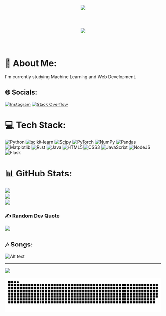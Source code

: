 <h1 align="center">
    <img src="https://readme-typing-svg.herokuapp.com/?font=Righteous&size=35&center=true&vCenter=true&width=500&height=70&duration=4000&lines=Hello+There!+👋;+I'm+Smilebruh+🙂;" />
</h1>
<h1 align="center">
        <img align="center" src="https://github.com/Anmol-Baranwal/Cool-GIFs-For-GitHub/assets/74038190/219bcc70-f5dc-466b-9a60-29653d8e8433" width="500">
</h1>
<br/>

# 💫 About Me:
I'm currently studying Machine Learning and Web Development.

## 🌐 Socials:
[![Instagram](https://img.shields.io/badge/Instagram-%23E4405F.svg?logo=Instagram&logoColor=white)](https://instagram.com/dimasalx.sa_) [![Stack Overflow](https://img.shields.io/badge/-Stackoverflow-FE7A16?logo=stack-overflow&logoColor=white)](https://stackoverflow.com/users/29076795)

# 💻 Tech Stack:
![Python](https://img.shields.io/badge/python-3670A0?style=for-the-badge&logo=python&logoColor=ffdd54) ![scikit-learn](https://img.shields.io/badge/scikit--learn-%23F7931E.svg?style=for-the-badge&logo=scikit-learn&logoColor=white) ![Scipy](https://img.shields.io/badge/SciPy-%230C55A5.svg?style=for-the-badge&logo=scipy&logoColor=%white) ![PyTorch](https://img.shields.io/badge/PyTorch-%23EE4C2C.svg?style=for-the-badge&logo=PyTorch&logoColor=white) ![NumPy](https://img.shields.io/badge/numpy-%23013243.svg?style=for-the-badge&logo=numpy&logoColor=white) ![Pandas](https://img.shields.io/badge/pandas-%23150458.svg?style=for-the-badge&logo=pandas&logoColor=white) ![Matplotlib](https://img.shields.io/badge/Matplotlib-%23ffffff.svg?style=for-the-badge&logo=Matplotlib&logoColor=black) ![Rust](https://img.shields.io/badge/rust-%23000000.svg?style=for-the-badge&logo=rust&logoColor=white) ![Java](https://img.shields.io/badge/java-%23ED8B00.svg?style=for-the-badge&logo=openjdk&logoColor=white) ![HTML5](https://img.shields.io/badge/html5-%23E34F26.svg?style=for-the-badge&logo=html5&logoColor=white) ![CSS3](https://img.shields.io/badge/css3-%231572B6.svg?style=for-the-badge&logo=css3&logoColor=white) ![JavaScript](https://img.shields.io/badge/javascript-%23323330.svg?style=for-the-badge&logo=javascript&logoColor=%23F7DF1E) ![NodeJS](https://img.shields.io/badge/node.js-6DA55F?style=for-the-badge&logo=node.js&logoColor=white)  ![Flask](https://img.shields.io/badge/flask-%23000.svg?style=for-the-badge&logo=flask&logoColor=white)
# 📊 GitHub Stats:
![](https://github-readme-stats.vercel.app/api?username=Smilebruh&theme=tokyonight&hide_border=false&include_all_commits=true&count_private=true)<br/>
![](https://github-readme-streak-stats.herokuapp.com/?user=Smilebruh&theme=tokyonight&hide_border=true)<br/>
![](https://github-readme-stats.vercel.app/api/top-langs/?username=Smilebruh&theme=tokyonight&hide_border=false&include_all_commits=true&count_private=true&layout=compact)

### ✍️ Random Dev Quote
![](https://quotes-github-readme.vercel.app/api?type=horizontal&theme=tokyonight)

## 🎶 Songs:
![Alt text](https://spotify-recently-played-readme.vercel.app/api?user=31l7mav3yuxidugktydzxp4lp7xq&unique={true|1|on|yes})

---
[![](https://visitcount.itsvg.in/api?id=Smilebruh&icon=0&color=0)](https://visitcount.itsvg.in)

![snake gif](https://github.com/Smilebruh/Smilebruh/blob/output/github-snake-dark.svg)
